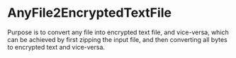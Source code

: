 # AnyFile2EncryptedTextFile
Purpose is to convert any file into encrypted text file, and vice-versa, which can be achieved by first zipping the input file, and then converting all bytes to encrypted text and vice-versa.
